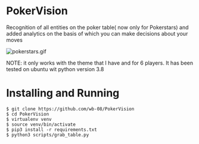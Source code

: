 # PokerVision
Recognition of all entities on the poker table( now only for Pokerstars) and added analytics on the basis of which you can make decisions about your moves 

![pokerstars.gif](pokerstars.gif)


NOTE: it only works with the theme that I have and for 6 players. It has been tested on ubuntu wit python version 3.8


# Installing and Running

```
$ git clone https://github.com/wb-08/PokerVision
$ cd PokerVision
$ virtualenv venv
$ source venv/bin/activate
$ pip3 install -r requirements.txt
$ python3 scripts/grab_table.py
```
